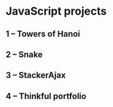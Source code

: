 # JavaScript projects

## 1 – Towers of Hanoi

[live]: https://lilyxl8.github.io/js-projects/0-hanoi/

## 2 – Snake

[live]: https://lilyxl8.github.io/js-projects/1-snake/

## 3 – StackerAjax

[live]: https://lilyxl8.github.io/js-projects/2-stackerAjax/

## 4 – Thinkful portfolio

[Live]: https://lilyxl8.github.io/js-projects/2-stackerAjax/
